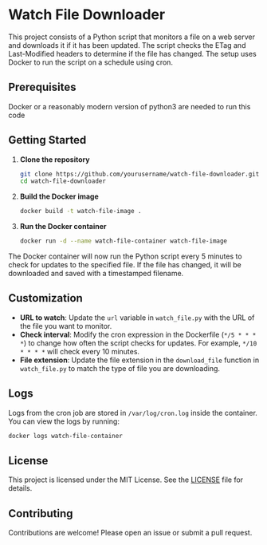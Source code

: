 # Watch File Downloader

This project consists of a Python script that monitors a file on a web server and downloads it if it has been updated. The script checks the ETag and Last-Modified headers to determine if the file has changed. The setup uses Docker to run the script on a schedule using cron.


## Prerequisites

Docker or a reasonably modern version of python3 are needed to run this code 

## Getting Started

1. **Clone the repository**

    ```sh
    git clone https://github.com/yourusername/watch-file-downloader.git
    cd watch-file-downloader
    ```

1. **Build the Docker image**

    ```sh
    docker build -t watch-file-image .
    ```

2. **Run the Docker container**

    ```sh
    docker run -d --name watch-file-container watch-file-image
    ```

The Docker container will now run the Python script every 5 minutes to check for updates to the specified file. If the file has changed, it will be downloaded and saved with a timestamped filename.

## Customization

- **URL to watch**: Update the `url` variable in `watch_file.py` with the URL of the file you want to monitor.
- **Check interval**: Modify the cron expression in the Dockerfile (`*/5 * * * *`) to change how often the script checks for updates. For example, `*/10 * * * *` will check every 10 minutes.
- **File extension**: Update the file extension in the `download_file` function in `watch_file.py` to match the type of file you are downloading.

## Logs

Logs from the cron job are stored in `/var/log/cron.log` inside the container. You can view the logs by running:

```sh
docker logs watch-file-container
```

## License

This project is licensed under the MIT License. See the [LICENSE](LICENSE.md) file for details.

## Contributing

Contributions are welcome! Please open an issue or submit a pull request.